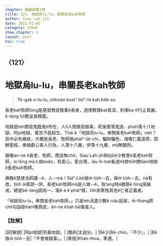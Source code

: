 ```yaml
---
chapter: 鹹酸甜第1冊
title: 121. 地獄烏lu-lu，串關長老kah牧師
author: Siau Lah-jih
date: 2022-01-01
category: chheh
show_chapter: 1
layout: post
toc: true
---
```

  
## 〈121〉
# 地獄烏lu-lu，串關長老kah牧師
>**Tē-ga̍k o͘-lu-lu, chhoàn koaiⁿ tiúⁿ-ló kah bo̍k-su**

長老kah牧師lóng是基督教徒敬重ê長者，道德教理bat真深，約束ka-tī行止真嚴，ē-tàng hō͘教友做模範。

地獄是teh關惡鬼餓鬼ê所在，人tī人間做惡做毒，死後墜落鬼道，phah落十八地獄、阿pi地獄，萬世不能超生。Thài ē「地獄烏lu-lu，串關長老kah牧師」neh？其中必有緣故，大概是長老、牧師做pháiⁿ tāi-chì，騙財騙色，滿嘴仁義道德，耶穌聖經，串做虧心害人行為，人落十八層，伊落十九層，mā無酷刑。

親像án-ne ê長老、牧師，應該無chē，Siau Lah-jih熟似bē少教會ê長老kah牧師，in lóng mā人格koân，有愛心，愛台灣，iáu m̄-bat看過hit款tio̍h關tiàm地獄ê長老kah牧師。

佛教ê慧律法師講--ê，人--mà！Siáⁿ人bē做m̄ tio̍h--去，做m̄ tio̍h--去，nā有改，tio̍h ài原諒--伊。長老kah牧師mā是人做--ê，有tang時á猶原ē tōng突破戒，總是bē-tàng因為一、兩ê á ê pháiⁿ樣，to̍h來牽拖其他ê仁者正義者。

「地獄烏lu-lu，串關長老kah牧師。」只是leh消遣少數ê niáu鼠屎，m̄-thang將chit句話掛tiàm嘴唇皮，án-ne khah bē傷害人。

### 【註解】

|詞|解說|
|阿pi地獄|阿鼻地獄。|
|酷刑|太過分。|
|Bē少|Bē-chió，『不少』。|
|Bē做m̄ tio̍h--去|『不會做錯事』。|
|牽拖|Khan-thoa，牽連。|